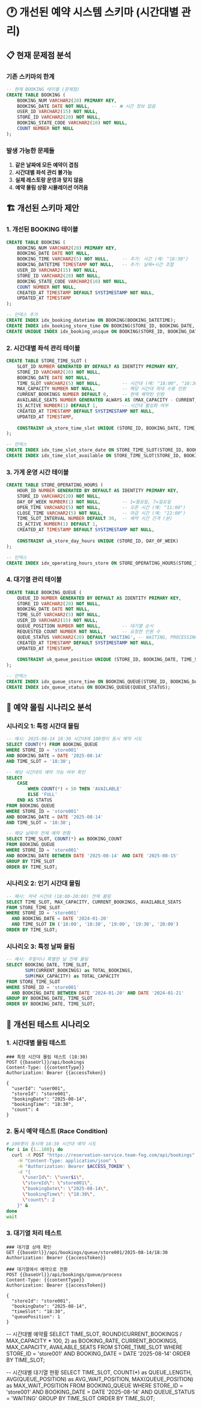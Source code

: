 # 🕐 개선된 예약 시스템 스키마 (시간대별 관리)

## 📋 현재 문제점 분석

### 기존 스키마의 한계
```sql
-- 현재 BOOKING 테이블 (문제점)
CREATE TABLE BOOKING (
    BOOKING_NUM VARCHAR2(20) PRIMARY KEY,
    BOOKING_DATE DATE NOT NULL,        -- ❌ 시간 정보 없음
    USER_ID VARCHAR2(15) NOT NULL,
    STORE_ID VARCHAR2(20) NOT NULL,
    BOOKING_STATE_CODE VARCHAR2(10) NOT NULL,
    COUNT NUMBER NOT NULL
);
```

### 발생 가능한 문제들
1. **같은 날짜에 모든 예약이 겹침**
2. **시간대별 좌석 관리 불가능**
3. **실제 레스토랑 운영과 맞지 않음**
4. **예약 몰림 상황 시뮬레이션 어려움**

## 🏗️ 개선된 스키마 제안

### 1. 개선된 BOOKING 테이블
```sql
CREATE TABLE BOOKING (
    BOOKING_NUM VARCHAR2(20) PRIMARY KEY,
    BOOKING_DATE DATE NOT NULL,
    BOOKING_TIME VARCHAR2(5) NOT NULL,     -- 추가: 시간 (예: "18:30")
    BOOKING_DATETIME TIMESTAMP NOT NULL,   -- 추가: 날짜+시간 조합
    USER_ID VARCHAR2(15) NOT NULL,
    STORE_ID VARCHAR2(20) NOT NULL,
    BOOKING_STATE_CODE VARCHAR2(10) NOT NULL,
    COUNT NUMBER NOT NULL,
    CREATED_AT TIMESTAMP DEFAULT SYSTIMESTAMP NOT NULL,
    UPDATED_AT TIMESTAMP
);

-- 인덱스 추가
CREATE INDEX idx_booking_datetime ON BOOKING(BOOKING_DATETIME);
CREATE INDEX idx_booking_store_time ON BOOKING(STORE_ID, BOOKING_DATE, BOOKING_TIME);
CREATE UNIQUE INDEX idx_booking_unique ON BOOKING(STORE_ID, BOOKING_DATE, BOOKING_TIME, USER_ID);
```

### 2. 시간대별 좌석 관리 테이블
```sql
CREATE TABLE STORE_TIME_SLOT (
    SLOT_ID NUMBER GENERATED BY DEFAULT AS IDENTITY PRIMARY KEY,
    STORE_ID VARCHAR2(20) NOT NULL,
    BOOKING_DATE DATE NOT NULL,
    TIME_SLOT VARCHAR2(5) NOT NULL,        -- 시간대 (예: "18:00", "18:30", "19:00")
    MAX_CAPACITY NUMBER NOT NULL,          -- 해당 시간대 최대 수용 인원
    CURRENT_BOOKINGS NUMBER DEFAULT 0,     -- 현재 예약된 인원
    AVAILABLE_SEATS NUMBER GENERATED ALWAYS AS (MAX_CAPACITY - CURRENT_BOOKINGS) VIRTUAL,
    IS_ACTIVE NUMBER(1) DEFAULT 1,         -- 시간대 활성화 여부
    CREATED_AT TIMESTAMP DEFAULT SYSTIMESTAMP NOT NULL,
    UPDATED_AT TIMESTAMP,
    
    CONSTRAINT uk_store_time_slot UNIQUE (STORE_ID, BOOKING_DATE, TIME_SLOT)
);

-- 인덱스
CREATE INDEX idx_time_slot_store_date ON STORE_TIME_SLOT(STORE_ID, BOOKING_DATE);
CREATE INDEX idx_time_slot_available ON STORE_TIME_SLOT(STORE_ID, BOOKING_DATE, AVAILABLE_SEATS);
```

### 3. 가게 운영 시간 테이블
```sql
CREATE TABLE STORE_OPERATING_HOURS (
    HOUR_ID NUMBER GENERATED BY DEFAULT AS IDENTITY PRIMARY KEY,
    STORE_ID VARCHAR2(20) NOT NULL,
    DAY_OF_WEEK NUMBER(1) NOT NULL,        -- 1=월요일, 7=일요일
    OPEN_TIME VARCHAR2(5) NOT NULL,        -- 오픈 시간 (예: "11:00")
    CLOSE_TIME VARCHAR2(5) NOT NULL,       -- 마감 시간 (예: "22:00")
    TIME_SLOT_INTERVAL NUMBER DEFAULT 30,  -- 예약 시간 간격 (분)
    IS_ACTIVE NUMBER(1) DEFAULT 1,
    CREATED_AT TIMESTAMP DEFAULT SYSTIMESTAMP NOT NULL,
    
    CONSTRAINT uk_store_day_hours UNIQUE (STORE_ID, DAY_OF_WEEK)
);

-- 인덱스
CREATE INDEX idx_operating_hours_store ON STORE_OPERATING_HOURS(STORE_ID, DAY_OF_WEEK);
```

### 4. 대기열 관리 테이블
```sql
CREATE TABLE BOOKING_QUEUE (
    QUEUE_ID NUMBER GENERATED BY DEFAULT AS IDENTITY PRIMARY KEY,
    STORE_ID VARCHAR2(20) NOT NULL,
    BOOKING_DATE DATE NOT NULL,
    TIME_SLOT VARCHAR2(5) NOT NULL,
    USER_ID VARCHAR2(15) NOT NULL,
    QUEUE_POSITION NUMBER NOT NULL,        -- 대기열 순서
    REQUESTED_COUNT NUMBER NOT NULL,       -- 요청한 인원 수
    QUEUE_STATUS VARCHAR2(20) DEFAULT 'WAITING', -- WAITING, PROCESSING, COMPLETED, CANCELLED
    CREATED_AT TIMESTAMP DEFAULT SYSTIMESTAMP NOT NULL,
    UPDATED_AT TIMESTAMP,
    
    CONSTRAINT uk_queue_position UNIQUE (STORE_ID, BOOKING_DATE, TIME_SLOT, QUEUE_POSITION)
);

-- 인덱스
CREATE INDEX idx_queue_store_time ON BOOKING_QUEUE(STORE_ID, BOOKING_DATE, TIME_SLOT);
CREATE INDEX idx_queue_status ON BOOKING_QUEUE(QUEUE_STATUS);
```

## 🔄 예약 몰림 시나리오 분석

### 시나리오 1: 특정 시간대 몰림
```sql
-- 예시: 2025-08-14 18:30 시간대에 100명이 동시 예약 시도
SELECT COUNT(*) FROM BOOKING_QUEUE 
WHERE STORE_ID = 'store001' 
AND BOOKING_DATE = DATE '2025-08-14'
AND TIME_SLOT = '18:30';

-- 해당 시간대의 예약 가능 여부 확인
SELECT 
    CASE 
        WHEN COUNT(*) < 50 THEN 'AVAILABLE'
        ELSE 'FULL'
    END AS STATUS
FROM BOOKING_QUEUE 
WHERE STORE_ID = 'store001' 
AND BOOKING_DATE = DATE '2025-08-14'
AND TIME_SLOT = '18:30';

-- 해당 날짜의 전체 예약 현황
SELECT TIME_SLOT, COUNT(*) as BOOKING_COUNT
FROM BOOKING_QUEUE 
WHERE STORE_ID = 'store001' 
AND BOOKING_DATE BETWEEN DATE '2025-08-14' AND DATE '2025-08-15'
GROUP BY TIME_SLOT
ORDER BY TIME_SLOT;
```

### 시나리오 2: 인기 시간대 몰림
```sql
-- 예시: 저녁 시간대 (18:00-20:00) 전체 몰림
SELECT TIME_SLOT, MAX_CAPACITY, CURRENT_BOOKINGS, AVAILABLE_SEATS
FROM STORE_TIME_SLOT 
WHERE STORE_ID = 'store001' 
  AND BOOKING_DATE = DATE '2024-01-20' 
  AND TIME_SLOT IN ('18:00', '18:30', '19:00', '19:30', '20:00')
ORDER BY TIME_SLOT;
```

### 시나리오 3: 특정 날짜 몰림
```sql
-- 예시: 주말이나 특별한 날 전체 몰림
SELECT BOOKING_DATE, TIME_SLOT, 
       SUM(CURRENT_BOOKINGS) as TOTAL_BOOKINGS,
       SUM(MAX_CAPACITY) as TOTAL_CAPACITY
FROM STORE_TIME_SLOT 
WHERE STORE_ID = 'store001' 
  AND BOOKING_DATE BETWEEN DATE '2024-01-20' AND DATE '2024-01-21'
GROUP BY BOOKING_DATE, TIME_SLOT
ORDER BY BOOKING_DATE, TIME_SLOT;
```

## 🧪 개선된 테스트 시나리오

### 1. 시간대별 몰림 테스트
```http
### 특정 시간대 몰림 테스트 (18:30)
POST {{baseUrl}}/api/bookings
Content-Type: {{contentType}}
Authorization: Bearer {{accessToken}}

{
  "userId": "user001",
  "storeId": "store001",
  "bookingDate": "2025-08-14",
  "bookingTime": "18:30",
  "count": 4
}
```

### 2. 동시 예약 테스트 (Race Condition)
```bash
# 100명이 동시에 18:30 시간대 예약 시도
for i in {1..100}; do
  curl -X POST "https://reservation-service.team-fog.com/api/bookings" \
    -H "Content-Type: application/json" \
    -H "Authorization: Bearer $ACCESS_TOKEN" \
    -d "{
      \"userId\": \"user$i\",
      \"storeId\": \"store001\",
      \"bookingDate\": \"2025-08-14\",
      \"bookingTime\": \"18:30\",
      \"count\": 2
    }" &
done
wait
```

### 3. 대기열 처리 테스트
```http
### 대기열 상태 확인
GET {{baseUrl}}/api/bookings/queue/store001/2025-08-14/18:30
Authorization: Bearer {{accessToken}}

### 대기열에서 예약으로 전환
POST {{baseUrl}}/api/bookings/queue/process
Content-Type: {{contentType}}
Authorization: Bearer {{accessToken}}

{
  "storeId": "store001",
  "bookingDate": "2025-08-14",
  "timeSlot": "18:30",
  "queuePosition": 1
}
```

-- 시간대별 예약률
SELECT TIME_SLOT, 
       ROUND(CURRENT_BOOKINGS / MAX_CAPACITY * 100, 2) as BOOKING_RATE,
       CURRENT_BOOKINGS,
       MAX_CAPACITY,
       AVAILABLE_SEATS
FROM STORE_TIME_SLOT 
WHERE STORE_ID = 'store001' 
  AND BOOKING_DATE = DATE '2025-08-14'
ORDER BY TIME_SLOT;

-- 시간대별 대기열 현황
SELECT TIME_SLOT,
       COUNT(*) as QUEUE_LENGTH,
       AVG(QUEUE_POSITION) as AVG_WAIT_POSITION,
       MAX(QUEUE_POSITION) as MAX_WAIT_POSITION
FROM BOOKING_QUEUE 
WHERE STORE_ID = 'store001' 
  AND BOOKING_DATE = DATE '2025-08-14'
  AND QUEUE_STATUS = 'WAITING'
GROUP BY TIME_SLOT
ORDER BY TIME_SLOT;